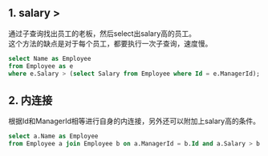 ## 1. salary >
通过子查询找出员工的老板，然后select出salary高的员工。  
这个方法的缺点是对于每个员工，都要执行一次子查询，速度慢。  
```sql
select Name as Employee
from Employee as e
where e.Salary > (select Salary from Employee where Id = e.ManagerId);
```
  
## 2. 内连接
根据Id和ManagerId相等进行自身的内连接，另外还可以附加上salary高的条件。  
```sql
select a.Name as Employee
from Employee a join Employee b on a.ManagerId = b.Id and a.Salary > b.Salary
```